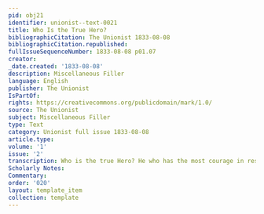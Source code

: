 ```yaml
---
pid: obj21
identifier: unionist--text-0021
title: Who Is the True Hero?
bibliographicCitation: The Unionist 1833-08-08
bibliographicCitation.republished: 
fullIssueSequenceNumber: 1833-08-08 p01.07
creator: 
_date.created: '1833-08-08'
description: Miscellaneous Filler
language: English
publisher: The Unionist
IsPartOf: 
rights: https://creativecommons.org/publicdomain/mark/1.0/
source: The Unionist
subject: Miscellaneous Filler
type: Text
category: Unionist full issue 1833-08-08
article.type: 
volume: '1'
issue: '2'
transcription: Who is the true Hero? He who has the most courage in resisting himself.
Scholarly Notes: 
Commentary: 
order: '020'
layout: template_item
collection: template
---
```

